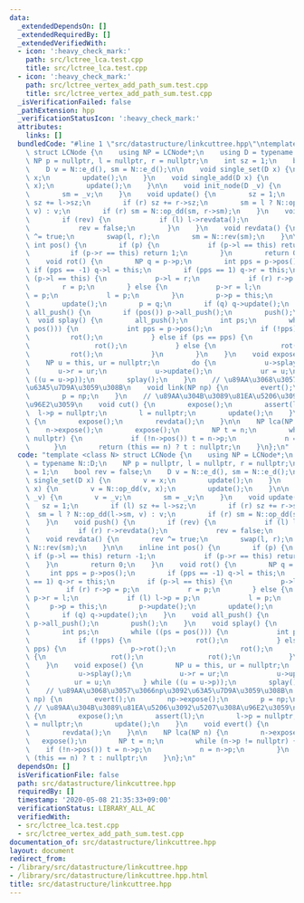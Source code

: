 ```yaml
---
data:
  _extendedDependsOn: []
  _extendedRequiredBy: []
  _extendedVerifiedWith:
  - icon: ':heavy_check_mark:'
    path: src/lctree_lca.test.cpp
    title: src/lctree_lca.test.cpp
  - icon: ':heavy_check_mark:'
    path: src/lctree_vertex_add_path_sum.test.cpp
    title: src/lctree_vertex_add_path_sum.test.cpp
  _isVerificationFailed: false
  _pathExtension: hpp
  _verificationStatusIcon: ':heavy_check_mark:'
  attributes:
    links: []
  bundledCode: "#line 1 \"src/datastructure/linkcuttree.hpp\"\ntemplate <class N>\
    \ struct LCNode {\n    using NP = LCNode*;\n    using D = typename N::D;\n   \
    \ NP p = nullptr, l = nullptr, r = nullptr;\n    int sz = 1;\n    bool rev = false;\n\
    \    D v = N::e_d(), sm = N::e_d();\n\n    void single_set(D x) {\n        v =\
    \ x;\n        update();\n    }\n    void single_add(D x) {\n        v = N::op_dd(v,\
    \ x);\n        update();\n    }\n\n    void init_node(D _v) {\n        v = _v;\n\
    \        sm = _v;\n    }\n    void update() {\n        sz = 1;\n        if (l)\
    \ sz += l->sz;\n        if (r) sz += r->sz;\n        sm = l ? N::op_dd(l->sm,\
    \ v) : v;\n        if (r) sm = N::op_dd(sm, r->sm);\n    }\n    void push() {\n\
    \        if (rev) {\n            if (l) l->revdata();\n            if (r) r->revdata();\n\
    \            rev = false;\n        }\n    }\n    void revdata() {\n        rev\
    \ ^= true;\n        swap(l, r);\n        sm = N::rev(sm);\n    }\n\n    inline\
    \ int pos() {\n        if (p) {\n            if (p->l == this) return -1;\n  \
    \          if (p->r == this) return 1;\n        }\n        return 0;\n    }\n\
    \    void rot() {\n        NP q = p->p;\n        int pps = p->pos();\n       \
    \ if (pps == -1) q->l = this;\n        if (pps == 1) q->r = this;\n        if\
    \ (p->l == this) {\n            p->l = r;\n            if (r) r->p = p;\n    \
    \        r = p;\n        } else {\n            p->r = l;\n            if (l) l->p\
    \ = p;\n            l = p;\n        }\n        p->p = this;\n        p->update();\n\
    \        update();\n        p = q;\n        if (q) q->update();\n    }\n    void\
    \ all_push() {\n        if (pos()) p->all_push();\n        push();\n    }\n  \
    \  void splay() {\n        all_push();\n        int ps;\n        while ((ps =\
    \ pos())) {\n            int pps = p->pos();\n            if (!pps) {\n      \
    \          rot();\n            } else if (ps == pps) {\n                p->rot();\n\
    \                rot();\n            } else {\n                rot();\n      \
    \          rot();\n            }\n        }\n    }\n    void expose() {\n    \
    \    NP u = this, ur = nullptr;\n        do {\n            u->splay();\n     \
    \       u->r = ur;\n            u->update();\n            ur = u;\n        } while\
    \ ((u = u->p));\n        splay();\n    }\n    // \u89AA\u3068\u3057\u3066np\u3092\
    \u63A5\u7D9A\u3059\u308B\n    void link(NP np) {\n        evert();\n        np->expose();\n\
    \        p = np;\n    }\n    // \u89AA\u304B\u3089\u81EA\u5206\u3092\u5207\u308A\
    \u96E2\u3059\n    void cut() {\n        expose();\n        assert(l);\n      \
    \  l->p = nullptr;\n        l = nullptr;\n        update();\n    }\n    void evert()\
    \ {\n        expose();\n        revdata();\n    }\n\n    NP lca(NP n) {\n    \
    \    n->expose();\n        expose();\n        NP t = n;\n        while (n->p !=\
    \ nullptr) {\n            if (!n->pos()) t = n->p;\n            n = n->p;\n  \
    \      }\n        return (this == n) ? t : nullptr;\n    }\n};\n"
  code: "template <class N> struct LCNode {\n    using NP = LCNode*;\n    using D\
    \ = typename N::D;\n    NP p = nullptr, l = nullptr, r = nullptr;\n    int sz\
    \ = 1;\n    bool rev = false;\n    D v = N::e_d(), sm = N::e_d();\n\n    void\
    \ single_set(D x) {\n        v = x;\n        update();\n    }\n    void single_add(D\
    \ x) {\n        v = N::op_dd(v, x);\n        update();\n    }\n\n    void init_node(D\
    \ _v) {\n        v = _v;\n        sm = _v;\n    }\n    void update() {\n     \
    \   sz = 1;\n        if (l) sz += l->sz;\n        if (r) sz += r->sz;\n      \
    \  sm = l ? N::op_dd(l->sm, v) : v;\n        if (r) sm = N::op_dd(sm, r->sm);\n\
    \    }\n    void push() {\n        if (rev) {\n            if (l) l->revdata();\n\
    \            if (r) r->revdata();\n            rev = false;\n        }\n    }\n\
    \    void revdata() {\n        rev ^= true;\n        swap(l, r);\n        sm =\
    \ N::rev(sm);\n    }\n\n    inline int pos() {\n        if (p) {\n           \
    \ if (p->l == this) return -1;\n            if (p->r == this) return 1;\n    \
    \    }\n        return 0;\n    }\n    void rot() {\n        NP q = p->p;\n   \
    \     int pps = p->pos();\n        if (pps == -1) q->l = this;\n        if (pps\
    \ == 1) q->r = this;\n        if (p->l == this) {\n            p->l = r;\n   \
    \         if (r) r->p = p;\n            r = p;\n        } else {\n           \
    \ p->r = l;\n            if (l) l->p = p;\n            l = p;\n        }\n   \
    \     p->p = this;\n        p->update();\n        update();\n        p = q;\n\
    \        if (q) q->update();\n    }\n    void all_push() {\n        if (pos())\
    \ p->all_push();\n        push();\n    }\n    void splay() {\n        all_push();\n\
    \        int ps;\n        while ((ps = pos())) {\n            int pps = p->pos();\n\
    \            if (!pps) {\n                rot();\n            } else if (ps ==\
    \ pps) {\n                p->rot();\n                rot();\n            } else\
    \ {\n                rot();\n                rot();\n            }\n        }\n\
    \    }\n    void expose() {\n        NP u = this, ur = nullptr;\n        do {\n\
    \            u->splay();\n            u->r = ur;\n            u->update();\n \
    \           ur = u;\n        } while ((u = u->p));\n        splay();\n    }\n\
    \    // \u89AA\u3068\u3057\u3066np\u3092\u63A5\u7D9A\u3059\u308B\n    void link(NP\
    \ np) {\n        evert();\n        np->expose();\n        p = np;\n    }\n   \
    \ // \u89AA\u304B\u3089\u81EA\u5206\u3092\u5207\u308A\u96E2\u3059\n    void cut()\
    \ {\n        expose();\n        assert(l);\n        l->p = nullptr;\n        l\
    \ = nullptr;\n        update();\n    }\n    void evert() {\n        expose();\n\
    \        revdata();\n    }\n\n    NP lca(NP n) {\n        n->expose();\n     \
    \   expose();\n        NP t = n;\n        while (n->p != nullptr) {\n        \
    \    if (!n->pos()) t = n->p;\n            n = n->p;\n        }\n        return\
    \ (this == n) ? t : nullptr;\n    }\n};\n"
  dependsOn: []
  isVerificationFile: false
  path: src/datastructure/linkcuttree.hpp
  requiredBy: []
  timestamp: '2020-05-08 21:35:33+09:00'
  verificationStatus: LIBRARY_ALL_AC
  verifiedWith:
  - src/lctree_lca.test.cpp
  - src/lctree_vertex_add_path_sum.test.cpp
documentation_of: src/datastructure/linkcuttree.hpp
layout: document
redirect_from:
- /library/src/datastructure/linkcuttree.hpp
- /library/src/datastructure/linkcuttree.hpp.html
title: src/datastructure/linkcuttree.hpp
---
```

